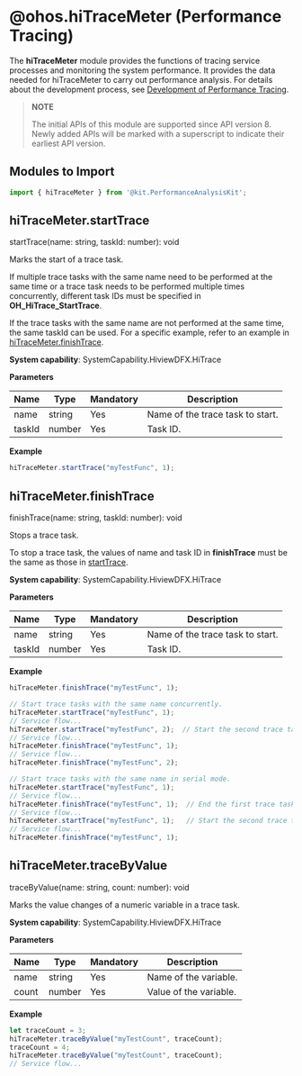 # @ohos.hiTraceMeter (Performance Tracing)

The **hiTraceMeter** module provides the functions of tracing service processes and monitoring the system performance. It provides the data needed for hiTraceMeter to carry out performance analysis.
For details about the development process, see [Development of Performance Tracing](../../dfx/hitracemeter-guidelines-arkts.md).

> **NOTE**
>
> The initial APIs of this module are supported since API version 8. Newly added APIs will be marked with a superscript to indicate their earliest API version.


## Modules to Import

```js
import { hiTraceMeter } from '@kit.PerformanceAnalysisKit';
```


## hiTraceMeter.startTrace

startTrace(name: string, taskId: number): void

Marks the start of a trace task.

If multiple trace tasks with the same name need to be performed at the same time or a trace task needs to be performed multiple times concurrently, different task IDs must be specified in **OH_HiTrace_StartTrace**.

If the trace tasks with the same name are not performed at the same time, the same taskId can be used. For a specific example, refer to an example in [hiTraceMeter.finishTrace](#hitracemeterfinishtrace).

**System capability**: SystemCapability.HiviewDFX.HiTrace

**Parameters**

| Name | Type | Mandatory | Description |
| ------ | ------ | ---- | ------------------ |
| name | string | Yes | Name of the trace task to start. |
| taskId | number | Yes | Task ID. |

**Example**

```js
hiTraceMeter.startTrace("myTestFunc", 1);
```


## hiTraceMeter.finishTrace

finishTrace(name: string, taskId: number): void

Stops a trace task.

To stop a trace task, the values of name and task ID in **finishTrace** must be the same as those in [startTrace](#hitracemeterstarttrace).

**System capability**: SystemCapability.HiviewDFX.HiTrace

**Parameters**

| Name | Type | Mandatory | Description |
| ------ | ------ | ---- | ------------------ |
| name | string | Yes | Name of the trace task to start. |
| taskId | number | Yes | Task ID. |

**Example**

```js
hiTraceMeter.finishTrace("myTestFunc", 1);
```

```js
// Start trace tasks with the same name concurrently.
hiTraceMeter.startTrace("myTestFunc", 1);
// Service flow... 
hiTraceMeter.startTrace("myTestFunc", 2);  // Start the second trace task with the same name while the first task is still running. The tasks are running concurrently and therefore their taskId must be different.
// Service flow... 
hiTraceMeter.finishTrace("myTestFunc", 1);
// Service flow... 
hiTraceMeter.finishTrace("myTestFunc", 2);
```

```js
// Start trace tasks with the same name in serial mode.
hiTraceMeter.startTrace("myTestFunc", 1);
// Service flow... 
hiTraceMeter.finishTrace("myTestFunc", 1);  // End the first trace task.
// Service flow... 
hiTraceMeter.startTrace("myTestFunc", 1);   // Start the second trace task with the same name in serial mode.
// Service flow... 
hiTraceMeter.finishTrace("myTestFunc", 1);
```


## hiTraceMeter.traceByValue

traceByValue(name: string, count: number): void

Marks the value changes of a numeric variable in a trace task.

**System capability**: SystemCapability.HiviewDFX.HiTrace

**Parameters**

| Name | Type | Mandatory | Description |
| ------ | ------ | ---- | ---------------------- |
| name | string | Yes | Name of the variable. |
| count | number | Yes | Value of the variable. |

**Example**
```js
let traceCount = 3;
hiTraceMeter.traceByValue("myTestCount", traceCount);
traceCount = 4;
hiTraceMeter.traceByValue("myTestCount", traceCount);
// Service flow...
```
